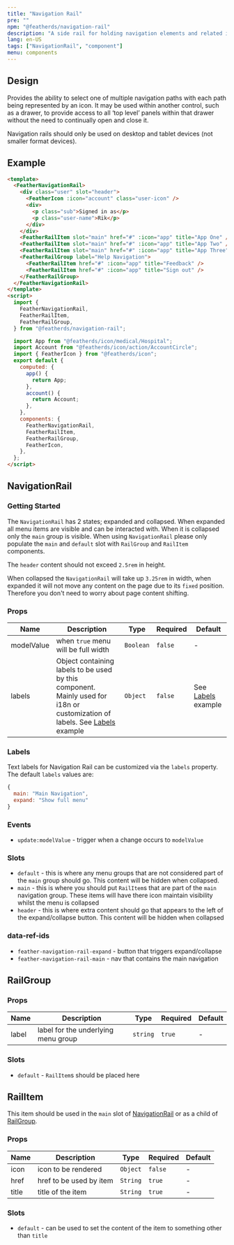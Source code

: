 ```yaml
---
title: "Navigation Rail"
pre: ""
npm: "@featherds/navigation-rail"
description: "A side rail for holding navigation elements and related information."
lang: en-US
tags: ["NavigationRail", "component"]
menu: components
---
```


## Design

Provides the ability to select one of multiple navigation paths with each path being represented by an icon. It may be used within another control, such as a drawer, to provide access to all ‘top level’ panels within that drawer without the need to continually open and close it.

Navigation rails should only be used on desktop and tablet devices (not smaller format devices).

## Example

```html
<template>
  <FeatherNavigationRail>
    <div class="user" slot="header">
      <FeatherIcon :icon="account" class="user-icon" />
      <div>
        <p class="sub">Signed in as</p>
        <p class="user-name">Rik</p>
      </div>
    </div>
    <FeatherRailItem slot="main" href="#" :icon="app" title="App One" />
    <FeatherRailItem slot="main" href="#" :icon="app" title="App Two" />
    <FeatherRailItem slot="main" href="#" :icon="app" title="App Three" />
    <FeatherRailGroup label="Help Navigation">
      <FeatherRailItem href="#" :icon="app" title="Feedback" />
      <FeatherRailItem href="#" :icon="app" title="Sign out" />
    </FeatherRailGroup>
  </FeatherNavigationRail>
</template>
<script>
  import {
    FeatherNavigationRail,
    FeatherRailItem,
    FeatherRailGroup,
  } from "@featherds/navigation-rail";

  import App from "@featherds/icon/medical/Hospital";
  import Account from "@featherds/icon/action/AccountCircle";
  import { FeatherIcon } from "@featherds/icon";
  export default {
    computed: {
      app() {
        return App;
      },
      account() {
        return Account;
      },
    },
    components: {
      FeatherNavigationRail,
      FeatherRailItem,
      FeatherRailGroup,
      FeatherIcon,
    },
  };
</script>
```

## NavigationRail

### Getting Started

The `NavigationRail` has 2 states; expanded and collapsed. When expanded all menu items are visible and can be interacted with. When it is collapsed only the `main` group is visible. When using `NavigationRail` please only populate the `main` and `default` slot with `RailGroup` and `RailItem` components.

The `header` content should not exceed `2.5rem` in height.

When collapsed the `NavigationRail` will take up `3.25rem` in width, when expanded it will not move any content on the page due to its `fixed` position. Therefore you don't need to worry about page content shifting.

### Props

| Name       | Description                                                                                                                           | Type      | Required | Default                       |
| ---------- | ------------------------------------------------------------------------------------------------------------------------------------- | --------- | -------- | ----------------------------- |
| modelValue | when `true` menu will be full width                                                                                                   | `Boolean` | `false`  | -                             |
| labels     | Object containing labels to be used by this component. Mainly used for i18n or customization of labels. See [Labels](#labels) example | `Object`  | `false`  | See [Labels](#labels) example |

### Labels

Text labels for Navigation Rail can be customized via the `labels` property. The default `labels` values are:

```js
{
  main: "Main Navigation",
  expand: "Show full menu"
}
```

### Events

- `update:modelValue` - trigger when a change occurs to `modelValue`

### Slots

- `default` - this is where any menu groups that are not considered part of the `main` group should go. This content will be hidden when collapsed.
- `main` - this is where you should put `RailItem`s that are part of the `main` navigation group. These items will have there icon maintain visibility whilst the menu is collapsed
- `header` - this is where extra content should go that appears to the left of the expand/collapse button. This content will be hidden when collapsed

### data-ref-ids

- `feather-navigation-rail-expand` - button that triggers expand/collapse
- `feather-navigation-rail-main` - nav that contains the main navigation

## RailGroup

### Props

| Name  | Description                         | Type     | Required | Default |
| ----- | ----------------------------------- | -------- | -------- | ------- |
| label | label for the underlying menu group | `string` | `true`   | -       |

### Slots

- `default` - `RailItem`s should be placed here

## RailItem

This item should be used in the `main` slot of [NavigationRail](#NavigationRail) or as a child of [RailGroup](#RailGroup).

### Props

| Name  | Description             | Type     | Required | Default |
| ----- | ----------------------- | -------- | -------- | ------- |
| icon  | icon to be rendered     | `Object` | `false`  | -       |
| href  | href to be used by item | `String` | `true`   | -       |
| title | title of the item       | `String` | `true`   | -       |

### Slots

- `default` - can be used to set the content of the item to something other than `title`
